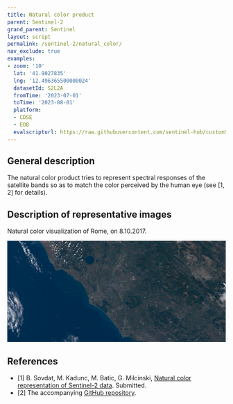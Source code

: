 ```yaml
---
title: Natural color product
parent: Sentinel-2
grand_parent: Sentinel
layout: script
permalink: /sentinel-2/natural_color/
nav_exclude: true
examples:
- zoom: '10'
  lat: '41.9027835'
  lng: '12.496365500000024'
  datasetId: S2L2A
  fromTime: '2023-07-01'
  toTime: '2023-08-01'
  platform:
  - CDSE
  - EOB
  evalscripturl: https://raw.githubusercontent.com/sentinel-hub/customScripts/master/sentinel-2/natural_color/script.js
---
```


## General description
The natural color product tries to represent spectral responses of the satellite bands so as to match the color perceived by the human eye (see [1, 2] for details).

## Description of representative images

Natural color visualization of Rome, on 8.10.2017.

![Natural color visualization of Rome, on 8.10.2017.](fig/fig1.png)

## References
 - [1] B. Sovdat, M. Kadunc, M. Batic, G. Milcinski, [Natural color representation of Sentinel-2 data](https://www.researchgate.net/publication/320042440_Natural_color_representation_of_Sentinel-2_data). Submitted.
 - [2] The accompanying [GitHub repository](https://github.com/sentinel-hub/natural_color).
